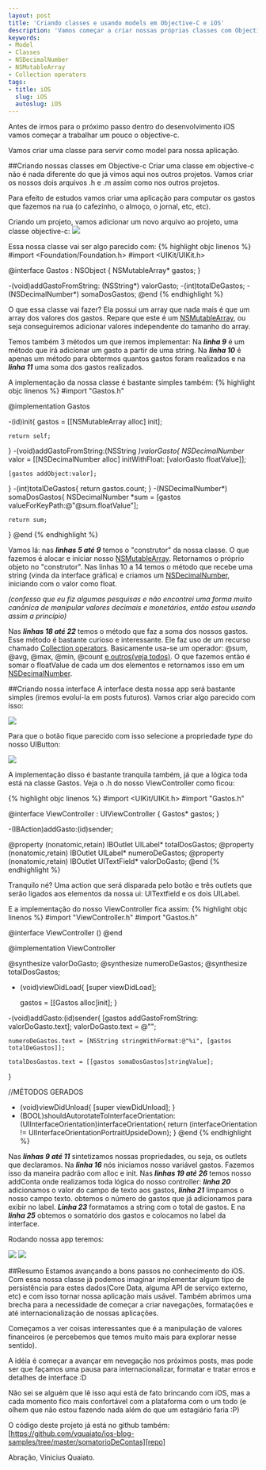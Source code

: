 ```yaml
---
layout: post
title: 'Criando classes e usando models em Objective-C e iOS'
description: 'Vamos começar a criar nossas próprias classes com Objective-C usando-as como models nas nossas aplicações iOS. Vamos começar a desenvolver uma aplicação para gastos de rua.'
keywords:
- Model
- Classes
- NSDecimalNumber
- NSMutableArray
- Collection operators
tags:
- title: iOS
  slug: iOS
  autoslug: iOS
---
```

Antes de irmos para o próximo passo dentro do desenvolvimento iOS vamos começar a trabalhar um pouco o objective-c.

Vamos criar uma classe para servir como model para nossa aplicação.

##Criando nossas classes em Objective-c
Criar uma classe em objective-c não é nada diferente do que já vimos aqui nos outros projetos. Vamos criar os nossos dois arquivos .h e .m assim como nos outros projetos.

Para efeito de estudos vamos criar uma aplicação para computar os gastos que fazemos na rua (o cafezinho, o almoço, o jornal, etc, etc).

Criando um projeto, vamos adicionar um novo arquivo ao projeto, uma classe objective-c:
<img src="images_posts/objc-class.jpg" class="post_img" />

Essa nossa classe vai ser algo parecido com:
{% highlight objc linenos %}
#import <Foundation/Foundation.h>
#import <UIKit/UIKit.h>

@interface Gastos : NSObject
{
    NSMutableArray* gastos;
}

-(void)addGastoFromString: (NSString*) valorGasto;
-(int)totalDeGastos;
-(NSDecimalNumber*) somaDosGastos;
@end
{% endhighlight %}

O que essa classe vai fazer? Ela possui um array que nada mais é que um array dos valores dos gastos. Repare que este é um [NSMutableArray][nsmutable], ou seja conseguiremos adicionar valores independente do tamanho do array.

Temos também 3 métodos um que iremos implementar:
Na ***linha 9*** é um método que irá adicionar um gasto a partir de uma string. Na ***linha 10*** é apenas um método para obtermos quantos gastos foram realizados e na ***linha 11*** uma soma dos gastos realizados.

A implementação da nossa classe é bastante simples também:
{% highlight objc linenos %}
#import "Gastos.h"

@implementation Gastos

-(id)init{
    gastos = [[NSMutableArray alloc] init];

    return self;
}
-(void)addGastoFromString:(NSString *)valorGasto{
    NSDecimalNumber* valor = [[NSDecimalNumber alloc] initWithFloat: [valorGasto floatValue]];

    [gastos addObject:valor];
}
-(int)totalDeGastos{
    return gastos.count;
}
-(NSDecimalNumber*) somaDosGastos{
    NSDecimalNumber *sum = [gastos valueForKeyPath:@"@sum.floatValue"];

    return sum;
}
@end
{% endhighlight %}

Vamos lá: nas ***linhas 5 até 9*** temos o "construtor" da nossa classe. O que fazemos é alocar e iniciar nosso [NSMutableArray][nsmutable]. Retornamos o próprio objeto no "construtor".
Nas linhas 10 a 14 temos o método que recebe uma string (vinda da interface gráfica) e criamos um [NSDecimalNumber][nsdecimal], iniciando com o valor como float.

*(confesso que eu fiz algumas pesquisas e não encontrei uma forma muito canônica de manipular valores decimais e monetários, então estou usando assim a princípio)*

Nas ***linhas 18 até 22*** temos o método que faz a soma dos nossos gastos. Esse método é bastante curioso e interessante. Ele faz uso de um recurso chamado [Collection operators][collection]. Basicamente usa-se um operador: @sum, @avg, @max, @min, @count [e outros(veja todos)][operators].
O que fazemos então é somar o floatValue de cada um dos elementos e retornamos isso em um [NSDecimalNumber][nsdecimal].

##Criando nossa interface
A interface desta nossa app será bastante simples (iremos evoluí-la em posts futuros). Vamos criar algo parecido com isso:

<img src="images_posts/interface-gastos-ios-app.png" class="post_img" />

Para que o botão fique parecido com isso selecione a propriedade *type* do nosso UIButton:

<img src="images_posts/add-contact-button-ios.jpg" class="post_img" />

A implementação disso é bastante tranquila também, já que a lógica toda está na classe Gastos. Veja o .h do nosso ViewController como ficou:

{% highlight objc linenos %}
#import <UIKit/UIKit.h>
#import "Gastos.h"

@interface ViewController : UIViewController
{
    Gastos* gastos;
}

-(IBAction)addGasto:(id)sender;

@property (nonatomic,retain) IBOutlet UILabel* totalDosGastos;
@property (nonatomic,retain) IBOutlet UILabel* numeroDeGastos;
@property (nonatomic,retain) IBOutlet UITextField* valorDoGasto;
@end
{% endhighlight %}

Tranquilo né? Uma action que será disparada pelo botão e três outlets que serão ligados aos elementos da nossa ui: UITextfield e os dois UILabel.

E a implementação do nosso ViewController fica assim:
{% highlight objc linenos %}
#import "ViewController.h"
#import "Gastos.h"

@interface ViewController ()
@end

@implementation ViewController

@synthesize valorDoGasto;
@synthesize numeroDeGastos;
@synthesize totalDosGastos;

- (void)viewDidLoad{
    [super viewDidLoad];

    gastos = [[Gastos alloc]init];
}

-(void)addGasto:(id)sender{
    [gastos addGastoFromString: valorDoGasto.text];
    valorDoGasto.text = @"";

    numeroDeGastos.text = [NSString stringWithFormat:@"%i", [gastos totalDeGastos]];

    totalDosGastos.text = [[gastos somaDosGastos]stringValue];
}

//MÉTODOS GERADOS
- (void)viewDidUnload{
    [super viewDidUnload];
}
- (BOOL)shouldAutorotateToInterfaceOrientation:(UIInterfaceOrientation)interfaceOrientation{
    return (interfaceOrientation != UIInterfaceOrientationPortraitUpsideDown);
}
@end
{% endhighlight %}

Nas ***linhas 9 até 11*** sintetizamos nossas propriedades, ou seja, os outlets que declaramos.
Na ***linha 16*** nós iniciamos nosso variável gastos. Fazemos isso da maneira padrão com alloc e init.
Nas ***linhas 19 até 26*** temos nosso addConta onde realizamos toda lógica do nosso controller: ***linha 20*** adicionamos o valor do campo de texto aos gastos, ***linha 21*** limpamos o nosso campo texto. obtemos o número de gastos que já adicionamos para exibir no label. ***Linha 23*** formatamos a string com o total de gastos. E na ***linha 25*** obtemos o somatório dos gastos e colocamos no label da interface.

Rodando nossa app teremos:

<img src="images_posts/controle-gastos-rua-ios-app.png" class="post_img" />

<img src="images_posts/controle-gastos-rua-ios-app-2.png" class="post_img" />

##Resumo
Estamos avançando a bons passos no conhecimento do iOS. Com essa nossa classe já podemos imaginar implementar algum tipo de persistência para estes dados(Core Data, alguma API de serviço externo, etc) e com isso tornar nossa aplicação mais usável.
Também abrimos uma brecha para a necessidade de começar a criar navegações, formatações e até internacionalização de nossas aplicações.

Começamos a ver coisas interessantes que é a manipulação de valores financeiros (e percebemos que temos muito mais para explorar nesse sentido).

A idéia é começar a avançar em nevegação nos próximos posts, mas pode ser que façamos uma pausa para internacionalizar, formatar e tratar erros e detalhes de interface :D

Não sei se alguém que lê isso aqui está de fato brincando com iOS, mas a cada momento fico mais confortável com a plataforma com o um todo (e olhem que não estou fazendo nada além do que um estagiário faria :P)

O código deste projeto já está no github também: [https://github.com/vquaiato/ios-blog-samples/tree/master/somatorioDeContas][repo]

Abração,
Vinicius Quaiato.

[nsmutable]:https://developer.apple.com/library/mac/documentation/Cocoa/Reference/Foundation/Classes/NSMutableArray_Class/Reference/Reference.html
[nsdecimal]:https://developer.apple.com/library/mac/#documentation/Cocoa/Reference/Foundation/Classes/NSDecimalNumber_Class/Reference/Reference.html
[collection]:http://developer.apple.com/library/ios/#documentation/cocoa/conceptual/KeyValueCoding/Articles/CollectionOperators.html
[operators]:http://developer.apple.com/library/ios/documentation/cocoa/conceptual/KeyValueCoding/Articles/CollectionOperators.html#//apple_ref/doc/uid/20002176-SW6
[repo]:https://github.com/vquaiato/ios-blog-samples/tree/master/somatorioDeContas
